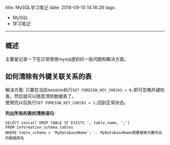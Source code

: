 title: MySQL学习笔记
date: 2018-09-10 14:16:28
tags:
- MySQL
- 学习笔记

---

## 概述

主要是记录一下在日常使用mysql遇到的一些问题和解决方案。

## 如何清除有外键关联关系的表

解决方案: 只要在当前session执行`SET FOREIGN_KEY_CHECKS = 0;`即可忽略外键检查。然后就可以随意清除数据表了。  
使用完以后执行`SET FOREIGN_KEY_CHECKS = 1;`回到正常状态。

**列出所有的表的清除语句**:
```
SELECT concat('DROP TABLE IF EXISTS ', table_name, ';')
FROM information_schema.tables
WHERE table_schema = 'MyDatabaseName'; -- MyDatabaseName需要替换为要列出的数据库名
```
